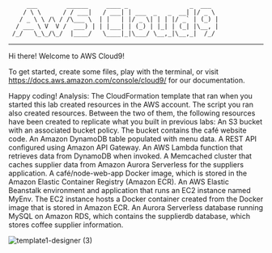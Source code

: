          ___        ______     ____ _                 _  ___  
        / \ \      / / ___|   / ___| | ___  _   _  __| |/ _ \ 
       / _ \ \ /\ / /\___ \  | |   | |/ _ \| | | |/ _` | (_) |
      / ___ \ V  V /  ___) | | |___| | (_) | |_| | (_| |\__, |
     /_/   \_\_/\_/  |____/   \____|_|\___/ \__,_|\__,_|  /_/ 
 ----------------------------------------------------------------- 


Hi there! Welcome to AWS Cloud9!

To get started, create some files, play with the terminal,
or visit https://docs.aws.amazon.com/console/cloud9/ for our documentation.

Happy coding!
Analysis: The CloudFormation template that ran when you started this lab created resources in the AWS account. The script you ran also created resources. Between the two of them, the following resources have been created to replicate what you built in previous labs:
An S3 bucket with an associated bucket policy. The bucket contains the café website code.
An Amazon DynamoDB table populated with menu data.
A REST API configured using Amazon API Gateway.
An AWS Lambda function that retrieves data from DynamoDB when invoked.
A Memcached cluster that caches supplier data from Amazon Aurora Serverless for the suppliers application. A café/node-web-app Docker image, which is stored in the Amazon Elastic Container Registry (Amazon ECR).
An AWS Elastic Beanstalk environment and application that runs an EC2 instance named MyEnv. The EC2 instance hosts a Docker container created from the Docker image that is stored in Amazon ECR.
An Aurora Serverless database running MySQL on Amazon RDS, which contains the supplierdb database, which stores coffee supplier information.

![template1-designer (3)](https://github.com/jipx/pythonnodejs-lab-9.2/assets/4178277/1de36d62-0d15-430d-9f6c-a24620e7ae9c)
